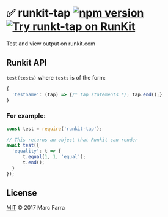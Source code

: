 # ✅ runkit-tap [![npm version](https://badge.fury.io/js/runkit-tap.svg)](https://badge.fury.io/js/runkit-tap) [![Try runkt-tap on RunKit](https://badge.runkitcdn.com/runkit-tap.svg)](https://npm.runkit.com/runkit-tap)

Test and view output on runkit.com

## Runkit API

`test(tests)` where `tests` is of the form:
```js
{
  'testname': (tap) => {/* tap statements */; tap.end();}
}
```

### For example: 
```js
const test = require('runkit-tap');

// This returns an object that Runkit can render
await test({
  'equality': t => {
      t.equal(1, 1, 'equal');
      t.end();
  }
});
```

## License
[MIT](LICENSE.md) © 2017 Marc Farra